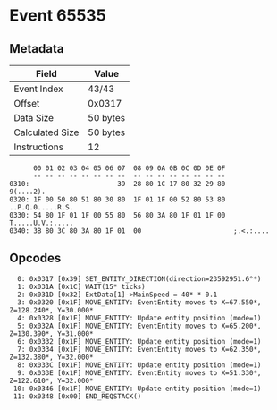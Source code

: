 # Event 65535

## Metadata

| Field           | Value    |
|-----------------|----------|
| Event Index     | 43/43    |
| Offset          | 0x0317   |
| Data Size       | 50 bytes |
| Calculated Size | 50 bytes |
| Instructions    | 12       |

```
      00 01 02 03 04 05 06 07  08 09 0A 0B 0C 0D 0E 0F
      -- -- -- -- -- -- -- --  -- -- -- -- -- -- -- --
0310:                      39  28 80 1C 17 80 32 29 80         9(....2).
0320: 1F 00 50 80 51 80 30 80  1F 01 1F 00 52 80 53 80  ..P.Q.0.....R.S.
0330: 54 80 1F 01 1F 00 55 80  56 80 3A 80 1F 01 1F 00  T.....U.V.:.....
0340: 3B 80 3C 80 3A 80 1F 01  00                       ;.<.:....       
```

## Opcodes

```
  0: 0x0317 [0x39] SET_ENTITY_DIRECTION(direction=23592951.6°*)
  1: 0x031A [0x1C] WAIT(15* ticks)
  2: 0x031D [0x32] ExtData[1]->MainSpeed = 40* * 0.1
  3: 0x0320 [0x1F] MOVE_ENTITY: EventEntity moves to X=67.550*, Z=128.240*, Y=30.000*
  4: 0x0328 [0x1F] MOVE_ENTITY: Update entity position (mode=1)
  5: 0x032A [0x1F] MOVE_ENTITY: EventEntity moves to X=65.200*, Z=130.390*, Y=31.000*
  6: 0x0332 [0x1F] MOVE_ENTITY: Update entity position (mode=1)
  7: 0x0334 [0x1F] MOVE_ENTITY: EventEntity moves to X=62.350*, Z=132.380*, Y=32.000*
  8: 0x033C [0x1F] MOVE_ENTITY: Update entity position (mode=1)
  9: 0x033E [0x1F] MOVE_ENTITY: EventEntity moves to X=51.330*, Z=122.610*, Y=32.000*
 10: 0x0346 [0x1F] MOVE_ENTITY: Update entity position (mode=1)
 11: 0x0348 [0x00] END_REQSTACK()
```
